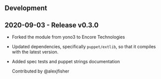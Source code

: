 ## Development

## 2020-09-03 - Release v0.3.0

- Forked the module from yono3 to Encore Technologies
- Updated dependencies, specifically `puppet/extlib`, so that it compiles with the latest version.
- Added spec tests and puppet strings documentation

  Contributed by @alexjfisher
